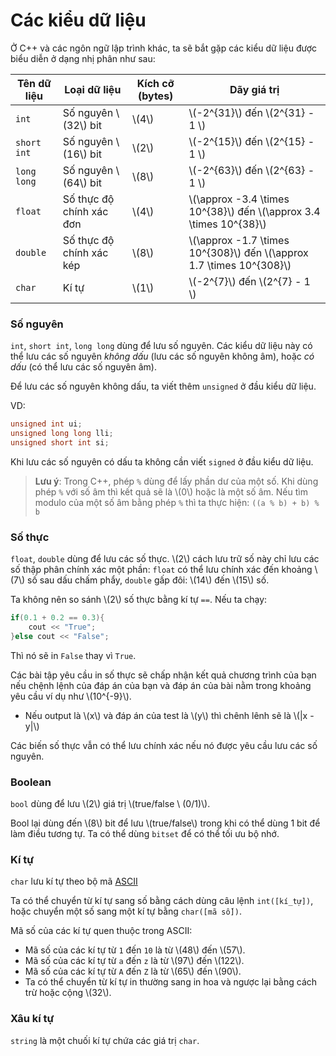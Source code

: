 # Các kiểu dữ liệu

Ở C++ và các ngôn ngữ lập trình khác, ta sẽ bắt gặp các kiểu dữ liệu được biểu diễn ở dạng nhị phân như sau:

|Tên dữ liệu|Loại dữ liệu|Kích cỡ (bytes)|Dãy giá trị|
|---|---|---|---|
|`int`|Số nguyên \\(32\\) bit|\\(4\\)|\\(-2^{31}\\) đến \\(2^{31} - 1 \\)|
|`short int`|Số nguyên \\(16\\) bit|\\(2\\)|\\(-2^{15}\\) đến \\(2^{15} - 1 \\)|
|`long long`|Số nguyên \\(64\\) bit|\\(8\\)|\\(-2^{63}\\) đến \\(2^{63} - 1 \\)|
|`float`|Số thực độ chính xác đơn|\\(4\\)|\\(\approx -3.4 \times 10^{38}\\) đến \\(\approx 3.4 \times 10^{38}\\)|
|`double`|Số thực độ chính xác kép|\\(8\\)|\\(\approx -1.7 \times 10^{308}\\) đến \\(\approx 1.7 \times 10^{308}\\)||`bool`|Giá trị đúng/sai|1|`true` hoặc `false` (0 hoặc 1)|
|`char`|Kí tự|\\(1\\)|\\(-2^{7}\\) đến  \\(2^{7} - 1 \\)|


### Số nguyên

`int`, `short int`, `long long` dùng để lưu số nguyên. Các kiểu dữ liệu này có thể lưu các số nguyên *không dấu* (lưu các số nguyên không âm), hoặc *có dấu* (có thể lưu các số nguyên âm). 

Để lưu các số nguyên không dấu, ta viết thêm `unsigned` ở đầu kiểu dữ liệu.

VD:

```c++
unsigned int ui;
unsigned long long lli;
unsigned short int si;
```

Khi lưu các số nguyên có dấu ta không cần viết `signed` ở đầu kiểu dữ liệu.

> **Lưu ý**: Trong C++, phép `%` dùng để lấy phần dư của một số. Khi dùng phép `%` với số âm thì kết quả sẽ là \\(0\\) hoặc là một số âm. Nếu tìm modulo của một số âm bằng phép `%` thì ta thực hiện: `((a % b) + b) % b`

### Số thực

`float`, `double` dùng để lưu các số thực. \\(2\\) cách lưu trữ số này chỉ lưu các số thập phân chính xác một phần: `float` có thể lưu chính xác đến khoảng \\(7\\) số sau dấu chấm phẩy, `double` gấp đôi: \\(14\\) đến \\(15\\) số.

Ta không nên so sánh \\(2\\) số thực bằng kí tự `==`. Nếu ta chạy:

```c++
if(0.1 + 0.2 == 0.3){
	cout << "True";
}else cout << "False";
```

Thì nó sẽ in `False` thay vì `True`.

Các bài tập yêu cầu in số thực sẽ chấp nhận kết quả chương trình của bạn nếu chệnh lệnh của đáp án của bạn và đáp án của bài nằm trong khoảng yêu cầu ví dụ như \\(10^{-9}\\).

- Nếu output là \\(x\\) và đáp án của test là \\(y\\) thì chênh lênh sẽ là \\(|x - y|\\)

Các biến số thực vẫn có thể lưu chính xác nếu nó được yêu cầu lưu các số nguyên.

### Boolean

`bool` dùng để lưu \\(2\\) giá trị \\(true/false \ (0/1)\\).

Bool lại dùng đến \\(8\\) bit để lưu \\(true/false\\) trong khi có thể dùng 1 bit để làm điều tương tự. Ta có thể dùng `bitset` để có thể tối ưu bộ nhớ.

### Kí tự

`char` lưu kí tự theo bộ mã [ASCII](https://vi.wikipedia.org/wiki/ASCII)

Ta có thể chuyển từ kí tự sang số bằng cách dùng câu lệnh `int([kí_tự])`, hoặc chuyển một số sang một kí tự bằng `char([mã số])`.

Mã số của các kí tự quen thuộc trong ASCII:

- Mã số của các kí tự từ `1` đến `10` là từ \\(48\\) đến \\(57\\).
- Mã số của các kí tự từ `a` đến `z` là từ \\(97\\) đến \\(122\\).
- Mã số của các kí tự từ `A` đến `Z` là từ \\(65\\) đến \\(90\\).
- Ta có thể chuyển từ kí tự in thường sang in hoa và ngược lại bằng cách trừ hoặc cộng \\(32\\).


### Xâu kí tự

`string` là một chuối kí tự chứa các giá trị `char`. 
